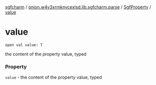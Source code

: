 [sgfcharm](../../index.md) / [onion.w4v3xrmknycexlsd.lib.sgfcharm.parse](../index.md) / [SgfProperty](index.md) / [value](./value.md)

# value

`open val value: T`

the content of the property value, typed

### Property

`value` - the content of the property value, typed